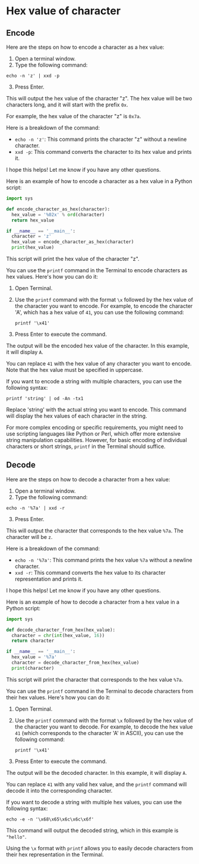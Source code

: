 # Hex value of character

## Encode

Here are the steps on how to encode a character as a hex value:

1. Open a terminal window.
2. Type the following command:

```
echo -n 'z' | xxd -p
```

3. Press Enter.

This will output the hex value of the character "z". The hex value will be two characters long, and it will start with the prefix `0x`.

For example, the hex value of the character "z" is `0x7a`.

Here is a breakdown of the command:

* `echo -n 'z'`: This command prints the character "z" without a newline character.
* `xxd -p`: This command converts the character to its hex value and prints it.

I hope this helps! Let me know if you have any other questions.

Here is an example of how to encode a character as a hex value in a Python script:

```python
import sys

def encode_character_as_hex(character):
  hex_value = '%02x' % ord(character)
  return hex_value

if __name__ == '__main__':
  character = 'z'
  hex_value = encode_character_as_hex(character)
  print(hex_value)
```

This script will print the hex value of the character "z".

You can use the `printf` command in the Terminal to encode characters as hex values. Here's how you can do it:

1. Open Terminal.

2. Use the `printf` command with the format `\x` followed by the hex value of the character you want to encode. For example, to encode the character 'A', which has a hex value of `41`, you can use the following command:
   ```
   printf '\x41'
   ```

3. Press Enter to execute the command.

The output will be the encoded hex value of the character. In this example, it will display `A`.

You can replace `41` with the hex value of any character you want to encode. Note that the hex value must be specified in uppercase.

If you want to encode a string with multiple characters, you can use the following syntax:
```
printf 'string' | od -An -tx1
```
Replace 'string' with the actual string you want to encode. This command will display the hex values of each character in the string.

For more complex encoding or specific requirements, you might need to use scripting languages like Python or Perl, which offer more extensive string manipulation capabilities. However, for basic encoding of individual characters or short strings, `printf` in the Terminal should suffice.

## Decode

Here are the steps on how to decode a character from a hex value:

1. Open a terminal window.
2. Type the following command:

```
echo -n '%7a' | xxd -r
```

3. Press Enter.

This will output the character that corresponds to the hex value `%7a`. The character will be `z`.

Here is a breakdown of the command:

* `echo -n '%7a'`: This command prints the hex value `%7a` without a newline character.
* `xxd -r`: This command converts the hex value to its character representation and prints it.

I hope this helps! Let me know if you have any other questions.

Here is an example of how to decode a character from a hex value in a Python script:

```python
import sys

def decode_character_from_hex(hex_value):
  character = chr(int(hex_value, 16))
  return character

if __name__ == '__main__':
  hex_value = '%7a'
  character = decode_character_from_hex(hex_value)
  print(character)
```

This script will print the character that corresponds to the hex value `%7a`.

You can use the `printf` command in the Terminal to decode characters from their hex values. Here's how you can do it:

1. Open Terminal.

2. Use the `printf` command with the format `\x` followed by the hex value of the character you want to decode. For example, to decode the hex value `41` (which corresponds to the character 'A' in ASCII), you can use the following command:
   ```
   printf '\x41'
   ```

3. Press Enter to execute the command.

The output will be the decoded character. In this example, it will display `A`.

You can replace `41` with any valid hex value, and the `printf` command will decode it into the corresponding character.

If you want to decode a string with multiple hex values, you can use the following syntax:
```
echo -e -n '\x68\x65\x6c\x6c\x6f'
```

This command will output the decoded string, which in this example is `"hello"`.

Using the `\x` format with `printf` allows you to easily decode characters from their hex representation in the Terminal.